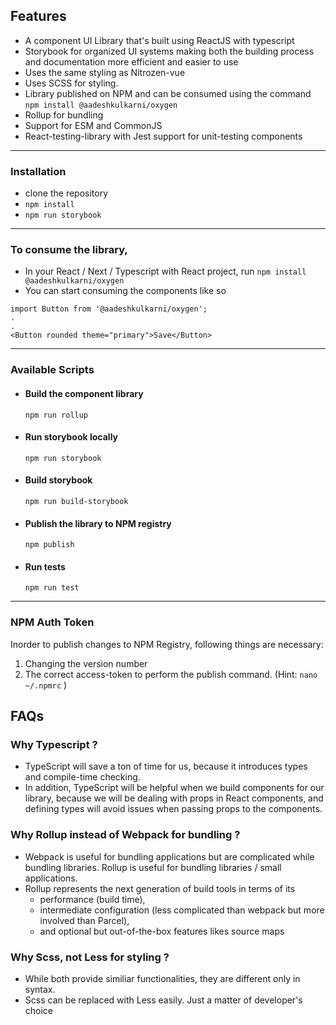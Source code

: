 ## Features
- A component UI Library that's built using ReactJS with typescript
- Storybook for organized UI systems making both the building process and documentation more efficient and easier to use
- Uses the same styling as Nitrozen-vue
- Uses SCSS for styling.
- Library published on NPM and can be consumed using the command ``` npm install @aadeshkulkarni/oxygen ```
- Rollup for bundling
- Support for ESM and CommonJS
- React-testing-library with Jest support for unit-testing components

------------
### Installation
- clone the repository
- ``` npm install ```
- ``` npm run storybook ```
-------------
### To consume the library,
- In your React / Next / Typescript with React project, run ``` npm install @aadeshkulkarni/oxygen ```
- You can start consuming the components like so

``` (App.js)
import Button from '@aadeshkulkarni/oxygen';
.
.
<Button rounded theme="primary">Save</Button>

```
-------------- 
### Available Scripts

- #### Build the component library 
    ``` npm run rollup ```
- #### Run storybook locally 
    ``` npm run storybook ```
- #### Build storybook 
    ``` npm run build-storybook ```
- #### Publish the library to NPM registry
    ``` npm publish ```
- #### Run tests 
    ``` npm run test ```
 
-------------

### NPM Auth Token

Inorder to publish changes to NPM Registry, following things are necessary:

1. Changing the version number
2. The correct access-token to perform the publish command. (Hint: ``` nano ~/.npmrc ``` )


## FAQs

### Why Typescript ?

- TypeScript will save a ton of time for us, because it introduces types and compile-time checking. 
- In addition, TypeScript will be helpful when we build components for our library, because we will be dealing with props in React components, and defining types will avoid issues when passing props to the components.

### Why Rollup instead of Webpack for bundling ?
- Webpack is useful for bundling applications but are complicated while bundling libraries. Rollup is useful for bundling libraries / small applications.
- Rollup represents the next generation of build tools in terms of its 
    - performance (build time), 
    - intermediate configuration (less complicated than webpack but more involved than Parcel), 
    - and optional but out-of-the-box features likes source maps
    
### Why Scss, not Less for styling ?
- While both provide similiar functionalities, they are different only in syntax.
- Scss can be replaced with Less easily. Just a matter of developer's choice
